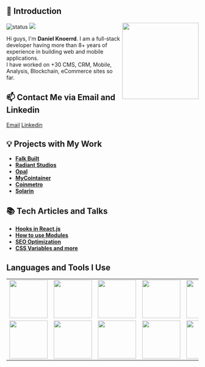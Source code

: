 ## 👋 Introduction


<img align='right' src='https://media.giphy.com/media/VgCDAzcKvsR6OM0uWg/giphy.gif' width='200"'>

![status](https://img.shields.io/badge/status-up-brightgreen) ![](https://visitor-badge.glitch.me/badge?page_id=github.com/danielknoerrd)

Hi guys, I'm **Daniel Knoerrd**. I am a full-stack developer having more than 8+ years of experience in building web and mobile applications.  
I have worked on +30 CMS, CRM, Mobile, Analysis, Blockchain, eCommerce sites so far.

## 📫 Contact Me via Email and Linkedin

[Email](mailto:danielknoerrd@gmail.com)
[Linkedin](https://www.linkedin.com/in/daniel-knoerr/)

## 💡 Projects with My Work

- [**Falk Built**](https://daniel-knoerr.web.app/portfolio-single.html)
- [**Radiant Studios**](https://daniel-knoerr.web.app/portfolio-single2.html)
- [**Opal**](https://daniel-knoerr.web.app/portfolio-single3.html)
- [**MyCointainer**](https://daniel-knoerr.web.app/portfolio-single6.html)
- [**Coinmetro**](https://daniel-knoerr.web.app/portfolio-single4.html)
- [**Solarin**](https://daniel-knoerr.web.app/portfolio-single5.html)

## 📚 Tech Articles and Talks 

- [**Hooks in React.js**](https://daniel-knoerr.web.app/blog-single.html)
- [**How to use Modules**](https://daniel-knoerr.web.app/blog-single2.html)
- [**SEO Optimization**](https://daniel-knoerr.web.app/blog-single3.html)
- [**CSS Variables and more**](https://daniel-knoerr.web.app/blog-single4.html)

## Languages and Tools I Use 

<p align="left">
<table>  <tr>    <td><img src="https://cdn.iconscout.com/icon/free/png-128/react-3-1175109.png" width="100"></td>    <td><img src="https://cdn.iconscout.com/icon/free/png-128/nodejs-2-226035.png" width="100"></td>    <td><img src="https://cdn.iconscout.com/icon/free/png-128/python-20-1175115.png" width="100"></td>    <td><img src="https://cdn.iconscout.com/icon/free/png-128/django-13-1175187.png" width="100"></td>    <td><img src="https://cdn.iconscout.com/icon/free/png-128/vuejs-3-1175070.png" width="100"></td>    <td><img src="https://cdn.iconscout.com/icon/free/png-128/angular-3-226070.png" width="100"></td>    <td><img src="https://cdn.iconscout.com/icon/free/png-128/javascript-1-225993.png" width="100"></td>    <td><img src="https://cdn.iconscout.com/icon/free/png-128/jquery-7-1175152.png" width="100"></td>    <td><img src="https://cdn.iconscout.com/icon/free/png-128/codeigniter-5-1175246.png" width="100"></td>    <td><img src="https://cdn.iconscout.com/icon/free/png-128/laravel-2-1175146.png" width="100"></td>    <td><img src="https://cdn.iconscout.com/icon/free/png-128/yii-2-1175059.png" width="100"></td>    <td><img src="https://cdn.iconscout.com/icon/free/png-128/html5-40-1175193.png" width="100"></td>    <td><img src="https://cdn.iconscout.com/icon/free/png-128/css3-11-1175239.png" width="100"></td>    <td><img src="https://cdn.iconscout.com/icon/free/png-128/sass-13-1175092.png" width="100"></td>  </tr>  <tr>    <td><img src="https://cdn.iconscout.com/icon/free/png-128/mongodb-4-1175139.png" width="100"></td>    <td><img src="https://cdn.iconscout.com/icon/free/png-128/mysql-4-226026.png" width="100"></td>    <td><img src="https://cdn.iconscout.com/icon/free/png-128/redis-6-1175105.png" width="100"></td>    <td><img src="https://cdn.iconscout.com/icon/free/png-128/typescript-1-1175078.png" width="100"></td>    <td><img src="https://cdn.iconscout.com/icon/free/png-128/php-99-1175127.png" width="100"></td>    <td><img src="https://cdn.iconscout.com/icon/free/png-128/java-22-225997.png" width="100"></td>    <td><img src="https://cdn.iconscout.com/icon/free/png-128/swift-21-1175088.png" width="100"></td>    <td><img src="https://cdn.iconscout.com/icon/free/png-128/android-245-1175273.png" width="100"></td>    <td><img src="https://cdn.iconscout.com/icon/free/png-128/xcode-3521822-2945239.png" width="100"></td>    <td><img src="https://cdn.iconscout.com/icon/free/png-128/c-57-1175191.png" width="100"></td>    <td><img src="https://cdn.iconscout.com/icon/free/png-128/c-4-226082.png" width="100"></td>    <td><img src="https://cdn.iconscout.com/icon/free/png-128/bootstrap-226077.png" width="100"></td>    <td><img src="https://cdn.iconscout.com/icon/free/png-128/git-18-1175219.png" width="100"></td>    <td><img src="https://cdn.iconscout.com/icon/free/png-128/docker-13-1175230.png" width="100"></td>  </tr></table>
</p>
 

